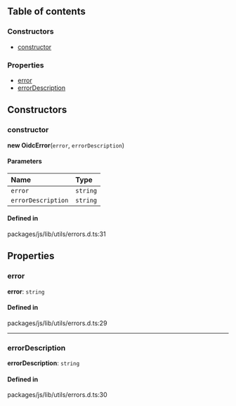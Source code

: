 ## Table of contents

### Constructors

- [constructor](OidcError.md#constructor)

### Properties

- [error](OidcError.md#error)
- [errorDescription](OidcError.md#errordescription)

## Constructors

### constructor

**new OidcError**(`error`, `errorDescription`)

#### Parameters

| Name | Type |
| :------ | :------ |
| `error` | `string` |
| `errorDescription` | `string` |

#### Defined in

packages/js/lib/utils/errors.d.ts:31

## Properties

### error

 **error**: `string`

#### Defined in

packages/js/lib/utils/errors.d.ts:29

___

### errorDescription

 **errorDescription**: `string`

#### Defined in

packages/js/lib/utils/errors.d.ts:30

